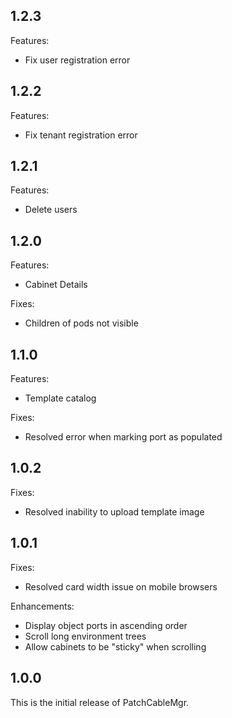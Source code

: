 ## 1.2.3

Features:
- Fix user registration error

## 1.2.2

Features:
- Fix tenant registration error

## 1.2.1

Features:
- Delete users

## 1.2.0

Features:
- Cabinet Details

Fixes:
- Children of pods not visible

## 1.1.0

Features:
- Template catalog

Fixes:
- Resolved error when marking port as populated

## 1.0.2

Fixes:
- Resolved inability to upload template image

## 1.0.1

Fixes:
- Resolved card width issue on mobile browsers

Enhancements:
- Display object ports in ascending order
- Scroll long environment trees
- Allow cabinets to be "sticky" when scrolling

## 1.0.0

This is the initial release of PatchCableMgr.
